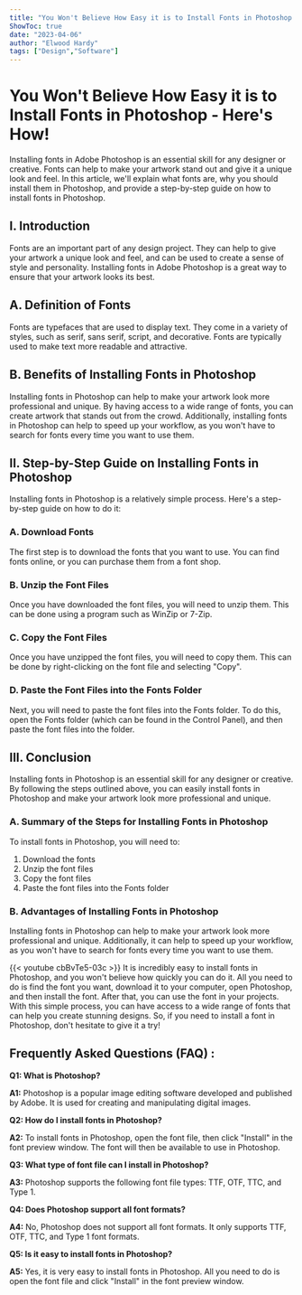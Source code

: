 ```yaml
---
title: "You Won't Believe How Easy it is to Install Fonts in Photoshop - Here's How!"
ShowToc: true 
date: "2023-04-06"
author: "Elwood Hardy" 
tags: ["Design","Software"]
---
```

# You Won't Believe How Easy it is to Install Fonts in Photoshop - Here's How! 

Installing fonts in Adobe Photoshop is an essential skill for any designer or creative. Fonts can help to make your artwork stand out and give it a unique look and feel. In this article, we'll explain what fonts are, why you should install them in Photoshop, and provide a step-by-step guide on how to install fonts in Photoshop.

## I. Introduction 

Fonts are an important part of any design project. They can help to give your artwork a unique look and feel, and can be used to create a sense of style and personality. Installing fonts in Adobe Photoshop is a great way to ensure that your artwork looks its best.

## A. Definition of Fonts 

Fonts are typefaces that are used to display text. They come in a variety of styles, such as serif, sans serif, script, and decorative. Fonts are typically used to make text more readable and attractive.

## B. Benefits of Installing Fonts in Photoshop 

Installing fonts in Photoshop can help to make your artwork look more professional and unique. By having access to a wide range of fonts, you can create artwork that stands out from the crowd. Additionally, installing fonts in Photoshop can help to speed up your workflow, as you won't have to search for fonts every time you want to use them.

## II. Step-by-Step Guide on Installing Fonts in Photoshop

Installing fonts in Photoshop is a relatively simple process. Here's a step-by-step guide on how to do it:

### A. Download Fonts 

The first step is to download the fonts that you want to use. You can find fonts online, or you can purchase them from a font shop.

### B. Unzip the Font Files 

Once you have downloaded the font files, you will need to unzip them. This can be done using a program such as WinZip or 7-Zip.

### C. Copy the Font Files 

Once you have unzipped the font files, you will need to copy them. This can be done by right-clicking on the font file and selecting "Copy".

### D. Paste the Font Files into the Fonts Folder 

Next, you will need to paste the font files into the Fonts folder. To do this, open the Fonts folder (which can be found in the Control Panel), and then paste the font files into the folder.

## III. Conclusion 

Installing fonts in Photoshop is an essential skill for any designer or creative. By following the steps outlined above, you can easily install fonts in Photoshop and make your artwork look more professional and unique.

### A. Summary of the Steps for Installing Fonts in Photoshop 

To install fonts in Photoshop, you will need to:

1. Download the fonts
2. Unzip the font files
3. Copy the font files
4. Paste the font files into the Fonts folder

### B. Advantages of Installing Fonts in Photoshop 

Installing fonts in Photoshop can help to make your artwork look more professional and unique. Additionally, it can help to speed up your workflow, as you won't have to search for fonts every time you want to use them.

{{< youtube cbBvTe5-03c >}} 
It is incredibly easy to install fonts in Photoshop, and you won't believe how quickly you can do it. All you need to do is find the font you want, download it to your computer, open Photoshop, and then install the font. After that, you can use the font in your projects. With this simple process, you can have access to a wide range of fonts that can help you create stunning designs. So, if you need to install a font in Photoshop, don't hesitate to give it a try!

## Frequently Asked Questions (FAQ) :
**Q1: What is Photoshop?** 

**A1:** Photoshop is a popular image editing software developed and published by Adobe. It is used for creating and manipulating digital images. 

**Q2: How do I install fonts in Photoshop?**

**A2:** To install fonts in Photoshop, open the font file, then click "Install" in the font preview window. The font will then be available to use in Photoshop.

**Q3: What type of font file can I install in Photoshop?**

**A3:** Photoshop supports the following font file types: TTF, OTF, TTC, and Type 1.

**Q4: Does Photoshop support all font formats?**

**A4:** No, Photoshop does not support all font formats. It only supports TTF, OTF, TTC, and Type 1 font formats.

**Q5: Is it easy to install fonts in Photoshop?**

**A5:** Yes, it is very easy to install fonts in Photoshop. All you need to do is open the font file and click "Install" in the font preview window.





